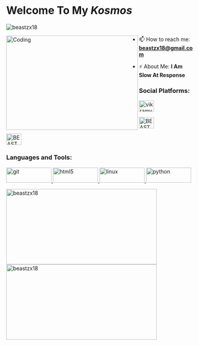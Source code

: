 # Welcome To My <i>Kosmos</i> 

<p align="left"> <img src="https://komarev.com/ghpvc/?username=beastzx18&label=Profile%20views&color=129e00&style=plastic" alt="beastzx18" /> </p>

<img align="left" alt="Coding" width="350" height = "250" src="https://i.pinimg.com/originals/45/d1/db/45d1db2f2af39c5c53a43af6ee935079.gif">



- 📫 How to reach me: **beastzx18@gmail.com**

- ⚡ About Me: **I Am Slow At Response**

<h3 align="left">Social Platforms:</h3>

<p align="left">

<a href="https://twitter.com/vikram_v18" target="blank"><img align="center" src="https://cdn.jsdelivr.net/npm/simple-icons@3.0.1/icons/twitter.svg" alt="vikramv18" height="30" width="40" /></a> 

<a href="https://www.instagram.com/beastzx18/" target="blank"><img align="center" src="https://cdn.jsdelivr.net/npm/simple-icons@3.0.1/icons/instagram.svg" alt="BEAST" height="30" width="40" /></a>

<a href="https://youtube.com/channel/UCj4VHllQLeQTJ-fpqT1QljQ" target="blank"><img align="center" src="https://cdn.jsdelivr.net/npm/simple-icons@3.0.1/icons/youtube.svg" alt="BEAST" height="30" width="40" /></a>

</p>

<h3 align="left">Languages and Tools:</h3>

<p align="left"> 
<a href="https://git-scm.com/" target="_blank"> <img src="https://www.vectorlogo.zone/logos/git-scm/git-scm-ar21.svg" alt="git" width="120" height="40"/> </a> 
<a href="https://www.w3.org/html/" target="_blank"> <img src="https://www.vectorlogo.zone/logos/w3_html5/w3_html5-ar21.svg" alt="html5" width="120" height="40"/> </a> 
<a href="https://www.linux.org/" target="_blank"> <img src="https://www.vectorlogo.zone/logos/linux/linux-ar21.svg" alt="linux" width="120" height="40"/> </a> 
<a href="https://www.python.org" target="_blank"> <img src="https://www.vectorlogo.zone/logos/python/python-horizontal.svg" alt="python" width="120" height="40"/> </a> </p>


<p><img align="left" width = "400" height = "200" src="https://github-readme-stats.vercel.app/api/top-langs?username=beastzx18&show_icons=true&locale=en&layout=compact" alt="beastzx18"</p>

<p>&nbsp;<img align="left" width = "400" height = "200" src="https://github-readme-stats.vercel.app/api?username=beastzx18&show_icons=true&locale=en" alt="beastzx18"</p>
